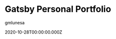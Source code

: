 ---
title: Gatsby Personal Portfolio
github: https://github.com/gmlunesa/gatsby-starter-personal-portfolio
demo: https://gatsby-starter-personal-portfolio.vercel.app/
author: gmlunesa
date: 2020-10-28T00:00:00.000Z
ssg:
  - Gatsby
cms:
  - Markdown
css:
  - Bootstrap
archetype:
  - Blog
  - Portfolio
description: This theme is a minimalistic resume style Gatsby portfolio
draft: false
publish_date: '2020-10-27T20:46:18Z'
update_date: '2020-11-04T12:49:03Z'
github_star: 33
github_fork: 9
---